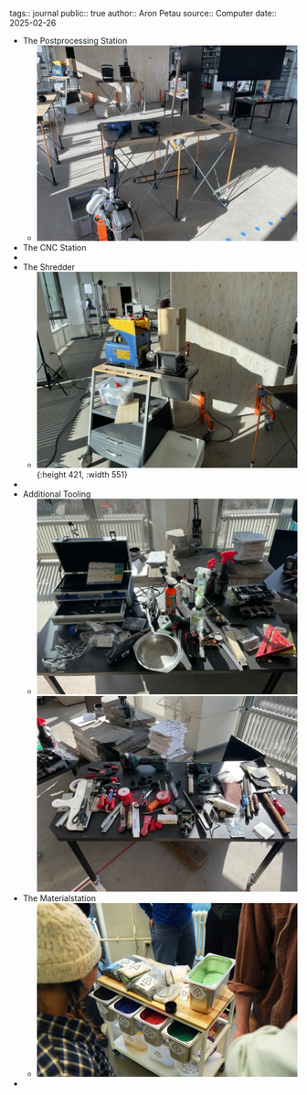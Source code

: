 tags:: journal
public:: true
author:: Aron Petau
source:: Computer
date:: 2025-02-26

- The Postprocessing Station
	- ![D9D6F2DB-90ED-4F36-B7E4-612832559852_1_105_c.jpeg](../assets/D9D6F2DB-90ED-4F36-B7E4-612832559852_1_105_c_1740864030051_0.jpeg)
- The CNC Station
-
- The Shredder
	- ![27CAEE4B-F895-4C12-BDF4-E310307FA588_1_105_c.jpeg](../assets/27CAEE4B-F895-4C12-BDF4-E310307FA588_1_105_c_1746710029461_0.jpeg){:height 421, :width 551}
-
- Additional Tooling
	- ![CF85B1CF-0E51-4663-AEF3-3B928EDB7DB7_1_105_c.jpeg](../assets/CF85B1CF-0E51-4663-AEF3-3B928EDB7DB7_1_105_c_1746710060595_0.jpeg) ![9F581280-A430-4833-A86A-4855D2AB6EAF_1_105_c.jpeg](../assets/9F581280-A430-4833-A86A-4855D2AB6EAF_1_105_c_1746710060596_1.jpeg)
- The Materialstation
	- ![E1420F26-92D9-445C-B465-7108C6780C90_1_105_c.jpeg](../assets/E1420F26-92D9-445C-B465-7108C6780C90_1_105_c_1746710108577_0.jpeg)
-